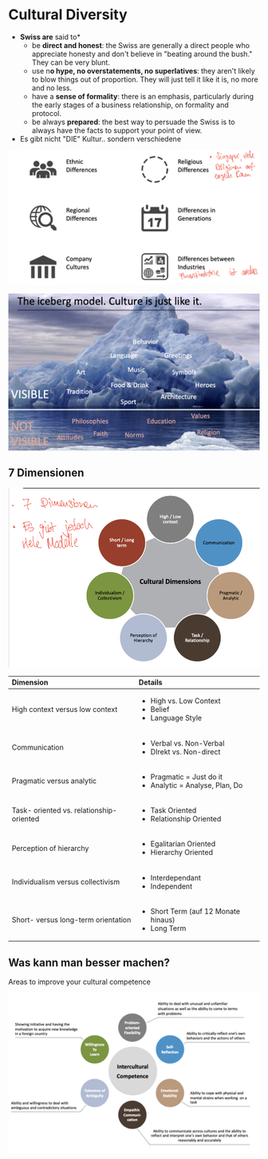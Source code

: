 # Cultural Diversity

* **Swiss are** said to\*
  * be **direct and honest**: the Swiss are generally a direct people who appreciate honesty and don't believe in "beating around the bush." They can be very blunt.
  * use n**o hype, no overstatements, no superlatives**: they aren't likely to blow things out of proportion. They will just tell it like it is, no more and no less.
  * have a **sense of formality**: there is an emphasis, particularly during the early stages of a business relationship, on formality and protocol.
  * be always **prepared**: the best way to persuade the Swiss is to always have the facts to support your point of view.
* Es gibt nicht "DIE" Kultur.. sondern verschiedene

![](../.gitbook/assets/image%20%28301%29.png)



![The iceberg model. Culture is just like it. \(Visible / Not Visible\)](../.gitbook/assets/image%20%28305%29.png)

## 7 Dimensionen

![Key dimensions of cultural differences](../.gitbook/assets/image%20%28281%29.png)

<table>
  <thead>
    <tr>
      <th style="text-align:left">Dimension</th>
      <th style="text-align:left">Details</th>
    </tr>
  </thead>
  <tbody>
    <tr>
      <td style="text-align:left">High context versus low context</td>
      <td style="text-align:left">
        <ul>
          <li>High vs. Low Context</li>
          <li>Belief</li>
          <li>Language Style</li>
        </ul>
      </td>
    </tr>
    <tr>
      <td style="text-align:left">Communication</td>
      <td style="text-align:left">
        <ul>
          <li>Verbal vs. Non-Verbal</li>
          <li>DIrekt vs. Non-direct</li>
        </ul>
      </td>
    </tr>
    <tr>
      <td style="text-align:left">Pragmatic versus analytic</td>
      <td style="text-align:left">
        <ul>
          <li>Pragmatic = Just do it</li>
          <li>Analytic = Analyse, Plan, Do</li>
        </ul>
      </td>
    </tr>
    <tr>
      <td style="text-align:left">Task- oriented vs. relationship-oriented</td>
      <td style="text-align:left">
        <ul>
          <li>Task Oriented</li>
          <li>Relationship Oriented</li>
        </ul>
      </td>
    </tr>
    <tr>
      <td style="text-align:left">Perception of hierarchy</td>
      <td style="text-align:left">
        <ul>
          <li>Egalitarian Oriented</li>
          <li>Hierarchy Oriented</li>
        </ul>
      </td>
    </tr>
    <tr>
      <td style="text-align:left">Individualism versus collectivism</td>
      <td style="text-align:left">
        <ul>
          <li>Interdependant</li>
          <li>Independent</li>
        </ul>
      </td>
    </tr>
    <tr>
      <td style="text-align:left">Short- versus long-term orientation</td>
      <td style="text-align:left">
        <ul>
          <li>Short Term (auf 12 Monate hinaus)</li>
          <li>Long Term</li>
        </ul>
      </td>
    </tr>
  </tbody>
</table>

## Was kann man besser machen?

Areas to improve your cultural competence

![Areas to improve your cultural competence](../.gitbook/assets/image%20%28296%29.png)


